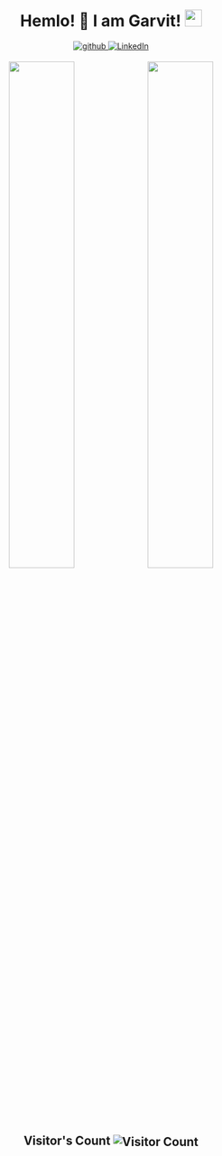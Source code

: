 ### <h1 align="center">Hemlo! 👋 I am  Garvit!   <img src="https://emoji.slack-edge.com/T0172CCPGUW/party-blob/d7253707fa13e9ee.gif" width="30"/></h1>

<p align="center">
<a href="https://github.com/megarvit" target="_blank">
<img src=https://img.shields.io/badge/github-%2324292e.svg?&style=for-the-badge&logo=github&logoColor=white alt=github style="margin-bottom: 5px;" />
</a>
<a href="https://www.linkedin.com/in/garvit-jain-74856b246/" target="_main">
<img alt="LinkedIn" src="https://img.shields.io/badge/linkedin%20-%230077B5.svg?&style=for-the-badge&logo=linkedin&logoColor=white"/>
</a>
</p>
<div align="center">
  <img width="48%" src="https://github-readme-stats.vercel.app/api?username=megarvit&theme=highcontrast&show_icons=true" />
  <img width="48%" src="https://github-readme-streak-stats.herokuapp.com/?user=megarvit&theme=highcontrast&show_icons=true" />
</div>

<h2 align="center">Visitor's Count <img align="center" src="https://profile-counter.glitch.me/megarvit/count.svg" alt="Visitor Count" /></h2>

<!--
**megarvit/megarvit** is a ✨ _special_ ✨ repository because its `README.md` (this file) appears on your GitHub profile.
Here are some ideas to get you started:
- 🔭 I’m currently working on ...
- 🌱 I’m currently learning ...
- 👯 I’m looking to collaborate on ...
- 🤔 I’m looking for help with ...
- 💬 Ask me about ...
- 📫 How to reach me: ...
- 😄 Pronouns: ...
- ⚡ Fun fact: ...
-->
